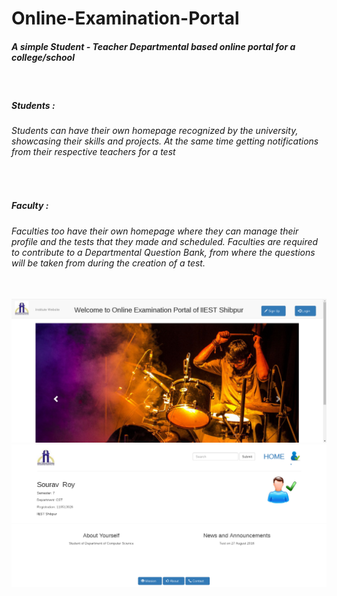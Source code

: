 # Online-Examination-Portal
<h5> A simple Student - Teacher Departmental based online portal for a college/school</h5>
<br>
<h5>Students : </h5> <h6>Students can have their own homepage recognized by the university, showcasing their skills and projects. At the same time getting notifications from their respective teachers for a test</h6>
<br>
<h5>Faculty : </h5> <h6>Faculties too have their own homepage where they can manage their profile and the tests that they made and scheduled. Faculties are required to contribute to a Departmental Question Bank, from where the questions will be taken from during the creation of a test.</h6>    
<br>
<img src="Screenshots.png">
<br>
<img src="Screenshots2.png">
